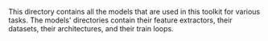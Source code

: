 This directory contains all the models that are used in this toolkit for various tasks. The models' directories contain
their
feature extractors, their datasets, their architectures, and their train loops. 